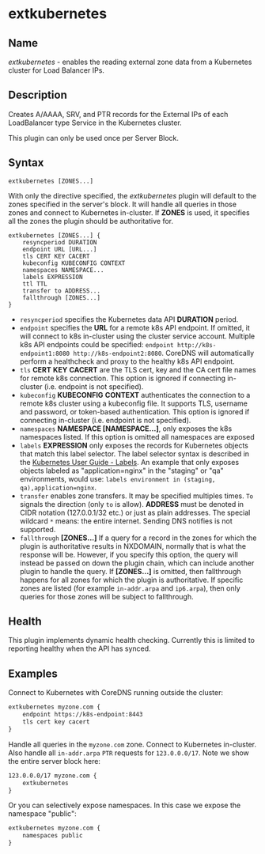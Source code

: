 # extkubernetes

## Name

*extkubernetes* - enables the reading external zone data from a Kubernetes cluster for Load Balancer IPs.

## Description

Creates A/AAAA, SRV, and PTR records for the External IPs of each LoadBalancer type Service in the Kubernetes cluster.


This plugin can only be used once per Server Block.

## Syntax

~~~
extkubernetes [ZONES...]
~~~

With only the directive specified, the *extkubernetes* plugin will default to the zones specified in
the server's block. It will handle all queries in those zones and connect to Kubernetes in-cluster.
If **ZONES** is used, it specifies all the zones the plugin should be authoritative for.

```
extkubernetes [ZONES...] {
    resyncperiod DURATION
    endpoint URL [URL...]
    tls CERT KEY CACERT
    kubeconfig KUBECONFIG CONTEXT
    namespaces NAMESPACE...
    labels EXPRESSION
    ttl TTL
    transfer to ADDRESS...
    fallthrough [ZONES...]
}
```

* `resyncperiod` specifies the Kubernetes data API **DURATION** period.
* `endpoint` specifies the **URL** for a remote k8s API endpoint.
   If omitted, it will connect to k8s in-cluster using the cluster service account.
   Multiple k8s API endpoints could be specified:
   `endpoint http://k8s-endpoint1:8080 http://k8s-endpoint2:8080`. CoreDNS
   will automatically perform a healthcheck and proxy to the healthy k8s API endpoint.
* `tls` **CERT** **KEY** **CACERT** are the TLS cert, key and the CA cert file names for remote k8s connection.
   This option is ignored if connecting in-cluster (i.e. endpoint is not specified).
* `kubeconfig` **KUBECONFIG** **CONTEXT** authenticates the connection to a remote k8s cluster using a kubeconfig file. It supports TLS, username and password, or token-based authentication. This option is ignored if connecting in-cluster (i.e. endpoint is not specified).
* `namespaces` **NAMESPACE [NAMESPACE...]**, only exposes the k8s namespaces listed.
   If this option is omitted all namespaces are exposed
* `labels` **EXPRESSION** only exposes the records for Kubernetes objects that match this label selector.
   The label selector syntax is described in the
   [Kubernetes User Guide - Labels](http://kubernetes.io/docs/user-guide/labels/). An example that
   only exposes objects labeled as "application=nginx" in the "staging" or "qa" environments, would
   use: `labels environment in (staging, qa),application=nginx`.
* `transfer` enables zone transfers. It may be specified multiples times. `To` signals the direction
  (only `to` is allow). **ADDRESS** must be denoted in CIDR notation (127.0.0.1/32 etc.) or just as
  plain addresses. The special wildcard `*` means: the entire internet.
  Sending DNS notifies is not supported.
* `fallthrough` **[ZONES...]** If a query for a record in the zones for which the plugin is authoritative
  results in NXDOMAIN, normally that is what the response will be. However, if you specify this option,
  the query will instead be passed on down the plugin chain, which can include another plugin to handle
  the query. If **[ZONES...]** is omitted, then fallthrough happens for all zones for which the plugin
  is authoritative. If specific zones are listed (for example `in-addr.arpa` and `ip6.arpa`), then only
  queries for those zones will be subject to fallthrough.

## Health

This plugin implements dynamic health checking. Currently this is limited to reporting healthy when
the API has synced.

## Examples

Connect to Kubernetes with CoreDNS running outside the cluster:

~~~ txt
extkubernetes myzone.com {
    endpoint https://k8s-endpoint:8443
    tls cert key cacert
}
~~~

Handle all queries in the `myzone.com` zone. Connect to Kubernetes in-cluster. Also handle all
`in-addr.arpa` `PTR` requests for `123.0.0.0/17`. Note we show the entire server block here:

~~~ txt
123.0.0.0/17 myzone.com {
    extkubernetes
}
~~~

Or you can selectively expose namespaces.  In this case we expose the namespace "public":

~~~ txt
extkubernetes myzone.com {
    namespaces public
}
~~~


